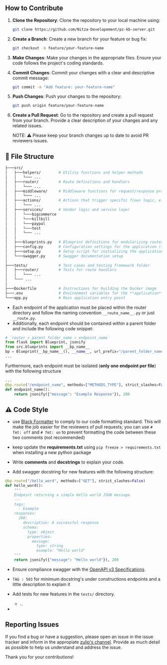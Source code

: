 ## How to Contribute

1. **Clone the Repository**: Clone the repository to your local machine using:

   ```bash
   git clone https://github.com/Nitza-Developement/pz-kb-server.git
   ```

2. **Create a Branch**: Create a new branch for your feature or bug fix:

   ```bash
   git checkout -b feature/your-feature-name
   ```

3. **Make Changes**: Make your changes in the appropriate files. Ensure your code follows the project's coding standards.

4. **Commit Changes**: Commit your changes with a clear and descriptive commit message:

   ```bash
   git commit -m "Add feature: your-feature-name"
   ```

5. **Push Changes**: Push your changes to the repository:

   ```bash
   git push origin feature/your-feature-name
   ```

6. **Create a Pull Request**: Go to the repository and create a pull request from your branch. Provide a clear description of your changes and any related issues.

   NOTE: ⚠️ Please keep your branch changes up to date to avoid PR reviewers issues.

## 🌳 File Structure

```bash
├───src/
│   ├───helpers/        # Utility functions and helper methods
│   │   └─── ...
│   ├───router/         # Route definitions and handlers
│   │   └─── ...
│   ├───middleware/     # Middleware functions for request/response processing
│   │   └─── ...
│   ├───actions/        # Actions that trigger specific flows logic, e.g., pay_subscription_braintree, (main use-cases are here)
│   │   └─── ...
│   ├───services/       # Vendor logic and service layer
│   │   └───bigcommerce
│   │   └───killbill
│   │   └───paypal
│   │   └───test
│   │   └─── ...
│   │
│   ├───blueprints.py   # Blueprint definitions for modularizing routes
│   ├───config.py       # Configuration settings for the application (++env)
│   ├───setup.py        # Setup script for initializing the application
│   └───swagger.py      # Swagger documentation setup
│
├───tests/              # Test cases and testing framework folder
│   ├───router/         # Tests for route handlers
│   │   └─── ...
│   └─── ...
│
├───Dockerfile          # Instructions for building the Docker image
├───.env                # Environment variables for the **application**
└───app.py              # Main application entry point
```

- Each endpoint of the application must be placed within the router directory and follow the naming convention `__route_name__.py` or just `__route.py`.
- Additionally, each endpoint should be contained within a parent folder and include the following code snippet:

```python
# `router > parent_folder_name > endpoint_name`
from flask import Blueprint, jsonify
from src.blueprints import __bp_name__
bp = Blueprint(__bp_name__(), __name__, url_prefix="/parent_folder_name")
...
```

Furthermore, each endpoint must be isolated (**only one endpoint per file**) with the following structure

```python
...
@bp.route("/endpoint_name", methods=["METHODS_TYPE"], strict_slashes=False)
def endpoint_name():
    return jsonify({"message": "Example Response"}), 200
```

## ⚠️ Code Style

- use [Black Formatter](https://marketplace.visualstudio.com/items?itemName=ms-python.black-formatter) to comply to our code formatting standard. This will make the job easier for the reviewers of pull requests; you can use `# fmt: off` and `# fmt: on` to prevent formatting the code between these two comments (not recommended)

- keep update the **requirements.txt** using `pip freeze > requirements.txt` when installing a new python package

- Write **comments** and **docstrings** to explain your code.

- Add swagger docstring for new features with the following structure:

```python
@bp.route("/hello_word", methods=["GET"], strict_slashes=False)
def hello_word():
    """
    Endpoint returning a simple Hello world JSON message.
    ---
    tags:
      - Example
    responses:
      200:
        description: A successful response
        schema:
          type: object
          properties:
            message:
              type: string
              example: "Hello world"
    """
    return jsonify({"message": "Hello world"}), 200
```

- Ensure compliance swagger with the [OpenAPI v3 Specifications](https://swagger.io/specification/v3/).

- `TAG : 503` for minimum docstring's under constructions endpoints and a little description to explain it

- Add tests for new features in the `tests/` directory.

  - ..

- <!-- TODO -->

## Reporting Issues

If you find a bug or have a suggestion, please open an issue in the issue tracker and inform in the appropiate [zulip's channel](https://pinkzebra.zulipchat.com/). Provide as much detail as possible to help us understand and address the issue.

Thank you for your contributions!
